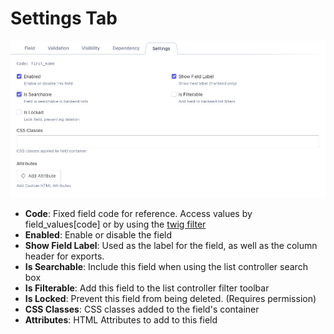 # Settings Tab

![Field Editor](../../images/tab-settings.jpg 'Settings')

- **Code**: Fixed field code for reference.  Access values by field_values[code] or by using the [twig filter](/attributize/usage/twigfilter.html)
- **Enabled**: Enable or disable the field
- **Show Field Label**: Used as the label for the field, as well as the column header for exports.
- **Is Searchable**: Include this field when using the list controller search box
- **Is Filterable**: Add this field to the list controller filter toolbar
- **Is Locked**: Prevent this field from being deleted. (Requires permission)
- **CSS Classes**: CSS classes added to the field's container
- **Attributes**: HTML Attributes to add to this field
